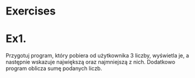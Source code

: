 # Exercises

# Ex1.
Przygotuj program, który pobiera od użytkownika 3 liczby, wyświetla je, a następnie wskazuje największą oraz najmniejszą z nich. Dodatkowo program oblicza sumę podanych liczb.
